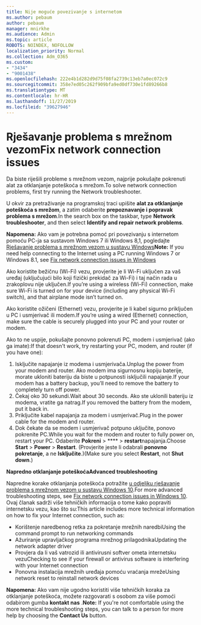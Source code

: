 ```yaml
---
title: Nije moguće povezivanje s internetom
ms.author: pebaum
author: pebaum
manager: mnirkhe
ms.audience: Admin
ms.topic: article
ROBOTS: NOINDEX, NOFOLLOW
localization_priority: Normal
ms.collection: Adm_O365
ms.custom:
- "3434"
- "9001438"
ms.openlocfilehash: 222e4b1d282d9d75f08fa2739c13eb7a0ec072c9
ms.sourcegitcommit: 358e7ed05c262f909bfa9ed0df730e1fd89266b8
ms.translationtype: MT
ms.contentlocale: hr-HR
ms.lasthandoff: 11/27/2019
ms.locfileid: "39627946"
---
```

# <a name="fix-network-connection-issues"></a><span data-ttu-id="f110c-102">Rješavanje problema s mrežnom vezom</span><span class="sxs-lookup"><span data-stu-id="f110c-102">Fix network connection issues</span></span>

<span data-ttu-id="f110c-103">Da biste riješili probleme s mrežnom vezom, najprije pokušajte pokrenuti alat za otklanjanje poteškoća s mrežom.</span><span class="sxs-lookup"><span data-stu-id="f110c-103">To solve network connection problems, first try running the Network troubleshooter.</span></span> 

<span data-ttu-id="f110c-104">U okvir za pretraživanje na programskoj traci upišite **alat za otklanjanje poteškoća s mrežom**, a zatim odaberite **prepoznavanje i popravak problema s mrežom**.</span><span class="sxs-lookup"><span data-stu-id="f110c-104">In the search box on the taskbar, type **Network troubleshooter**, and then select **Identify and repair network problems**.</span></span>

<span data-ttu-id="f110c-105">**Napomena:** Ako vam je potrebna pomoć pri povezivanju s internetom pomoću PC-ja sa sustavom Windows 7 ili Windows 8,1, pogledajte [Rješavanje problema s mrežnom vezom u sustavu Windows](https://support.microsoft.com/help/15287)</span><span class="sxs-lookup"><span data-stu-id="f110c-105">**Note:** If you need help connecting to the Internet using a PC running Windows 7 or Windows 8.1, see [Fix network connection issues in Windows](https://support.microsoft.com/help/15287)</span></span> 

<span data-ttu-id="f110c-106">Ako koristite bežičnu (Wi-Fi) vezu, provjerite je li Wi-Fi uključen za vaš uređaj (uključujući bilo koji fizički prekidač za Wi-Fi) i taj način rada u zrakoplovu nije uključen.</span><span class="sxs-lookup"><span data-stu-id="f110c-106">If you’re using a wireless (Wi-Fi) connection, make sure Wi-Fi is turned on for your device (including any physical Wi-Fi switch), and that airplane mode isn’t turned on.</span></span>

<span data-ttu-id="f110c-107">Ako koristite ožičeni (Ethernet) vezu, provjerite je li kabel sigurno priključen u PC i usmjerivač ili modem.</span><span class="sxs-lookup"><span data-stu-id="f110c-107">If you’re using a wired (Ethernet) connection, make sure the cable is securely plugged into your PC and your router or modem.</span></span>

<span data-ttu-id="f110c-108">Ako to ne uspije, pokušajte ponovno pokrenuti PC, modem i usmjerivač (ako ga imate):</span><span class="sxs-lookup"><span data-stu-id="f110c-108">If that doesn't work, try restarting your PC, modem, and router (if you have one):</span></span>

1. <span data-ttu-id="f110c-109">Isključite napajanje iz modema i usmjerivača.</span><span class="sxs-lookup"><span data-stu-id="f110c-109">Unplug the power from your modem and router.</span></span> <span data-ttu-id="f110c-110">Ako modem ima sigurnosnu kopiju baterije, morate ukloniti bateriju da biste u potpunosti isključili napajanje.</span><span class="sxs-lookup"><span data-stu-id="f110c-110">If your modem has a battery backup, you’ll need to remove the battery to completely turn off power.</span></span>
2. <span data-ttu-id="f110c-111">Čekaj oko 30 sekundi.</span><span class="sxs-lookup"><span data-stu-id="f110c-111">Wait about 30 seconds.</span></span> <span data-ttu-id="f110c-112">Ako ste uklonili bateriju iz modema, vratite ga natrag.</span><span class="sxs-lookup"><span data-stu-id="f110c-112">If you removed the battery from the modem, put it back in.</span></span>
3. <span data-ttu-id="f110c-113">Priključite kabel napajanja za modem i usmjerivač.</span><span class="sxs-lookup"><span data-stu-id="f110c-113">Plug in the power cable for the modem and router.</span></span>
4. <span data-ttu-id="f110c-114">Dok čekate da se modem i usmjerivač potpuno uključite, ponovo pokrenite PC.</span><span class="sxs-lookup"><span data-stu-id="f110c-114">While you wait for the modem and router to fully power on, restart your PC.</span></span> <span data-ttu-id="f110c-115">Odaberite **Pokreni** > \*\*\*\* > **restart**napajanja.</span><span class="sxs-lookup"><span data-stu-id="f110c-115">Choose **Start** > **Power** > **Restart**.</span></span> <span data-ttu-id="f110c-116">(Provjerite jeste li odabrali **ponovno pokretanje**, a ne **Isključite**.)</span><span class="sxs-lookup"><span data-stu-id="f110c-116">(Make sure you select **Restart**, not **Shut down**.)</span></span>

<span data-ttu-id="f110c-117">**Napredno otklanjanje poteškoća**</span><span class="sxs-lookup"><span data-stu-id="f110c-117">**Advanced troubleshooting**</span></span>

<span data-ttu-id="f110c-118">Napredne korake otklanjanja poteškoća potražite [u odjeljku rješavanje problema s mrežnom vezom u sustavu Windows 10](https://support.microsoft.com/help/10741?ocid=SMC10741%2F).</span><span class="sxs-lookup"><span data-stu-id="f110c-118">For more advanced troubleshooting steps, see [Fix network connection issues in Windows 10](https://support.microsoft.com/help/10741?ocid=SMC10741%2F).</span></span> <span data-ttu-id="f110c-119">Ovaj članak sadrži više tehničkih informacija o tome kako popraviti internetsku vezu, kao što su:</span><span class="sxs-lookup"><span data-stu-id="f110c-119">This article includes more technical information on how to fix your Internet connection, such as:</span></span>

- <span data-ttu-id="f110c-120">Korištenje naredbenog retka za pokretanje mrežnih naredbi</span><span class="sxs-lookup"><span data-stu-id="f110c-120">Using the command prompt to run networking commands</span></span>
- <span data-ttu-id="f110c-121">Ažuriranje upravljačkog programa mrežnog prilagodnika</span><span class="sxs-lookup"><span data-stu-id="f110c-121">Updating the network adapter driver</span></span>
- <span data-ttu-id="f110c-122">Provjera da li vaš vatrozid ili antivirusni softver ometa internetsku vezu</span><span class="sxs-lookup"><span data-stu-id="f110c-122">Checking to see if your firewall or antivirus software is interfering with your Internet connection</span></span>
- <span data-ttu-id="f110c-123">Ponovna instalacija mrežnih uređaja pomoću vraćanja mreže</span><span class="sxs-lookup"><span data-stu-id="f110c-123">Using network reset to reinstall network devices</span></span>

<span data-ttu-id="f110c-124">**Napomena:** Ako vam nije ugodno koristiti više tehničkih koraka za otklanjanje poteškoća, možete razgovarati s osobom za više pomoći odabirom gumba **kontakt nas** .</span><span class="sxs-lookup"><span data-stu-id="f110c-124">**Note:** If you're not comfortable using the more technical troubleshooting steps, you can talk to a person for more help by choosing the **Contact Us** button.</span></span>